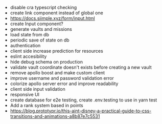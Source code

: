 - disable cra typescript checking
- create link component instead of global one
- https://docs.siimple.xyz/form/input.html
- create Input component?
- generate vaults and missions
- load state from db
- periodic save of state on db
- authentication
- client side increase prediction for resources
- eslint accesibility
- hide debug schema on production
- validate vault coordinate doesn't exists before creating a new vault
- remove apollo boost and make custom client
- improve username and password validation error
- colorize apollo server error and improve readability
- client side input validation
- responsive UI
- create database for e2e testing, create .env.testing to use in yarn test
- Add a rank system based in points
- https://blog.prototypr.io/this-aint-disney-a-practical-guide-to-css-transitions-and-animations-a8b87e7c5531
